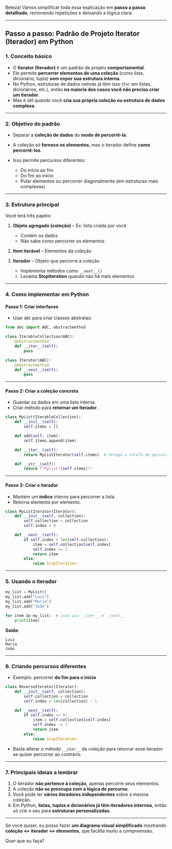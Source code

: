 Beleza! Vamos simplificar toda essa explicação em **passo a passo detalhado**, removendo repetições e deixando a lógica clara:

---

## **Passo a passo: Padrão de Projeto Iterator (Iterador) em Python**

### **1. Conceito básico**

* O **Iterator (Iterador)** é um padrão de projeto **comportamental**.
* Ele permite **percorrer elementos de uma coleção** (como lista, dicionário, tupla) **sem expor sua estrutura interna**.
* No Python, estruturas de dados nativas já têm isso (`for` em listas, dicionários, etc.), então **na maioria dos casos você não precisa criar um iterador**.
* Mas é útil quando você **cria sua própria coleção ou estrutura de dados complexa**.

---

### **2. Objetivo do padrão**

* Separar a **coleção de dados** do **modo de percorrê-la**.
* A coleção só **fornece os elementos**, mas o iterador define **como percorrê-los**.
* Isso permite percursos diferentes:

  * Do início ao fim
  * Do fim ao início
  * Pular elementos ou percorrer diagonalmente (em estruturas mais complexas)

---

### **3. Estrutura principal**

Você terá três papéis:

1. **Objeto agregado (coleção)** – Ex: lista criada por você

   * Contém os dados
   * Não sabe como percorrer os elementos

2. **Item iterável** – Elementos da coleção

3. **Iterador** – Objeto que percorre a coleção

   * Implementa métodos como `__next__()`
   * Levanta **StopIteration** quando não há mais elementos

---

### **4. Como implementar em Python**

#### **Passo 1: Criar interfaces**

* Usar `ABC` para criar classes abstratas:

```python
from abc import ABC, abstractmethod

class IterableCollection(ABC):
    @abstractmethod
    def __iter__(self):
        pass

class Iterator(ABC):
    @abstractmethod
    def __next__(self):
        pass
```

---

#### **Passo 2: Criar a coleção concreta**

* Guardar os dados em uma lista interna.
* Criar método para **retornar um iterador**.

```python
class MyList(IterableCollection):
    def __init__(self):
        self.items = []

    def add(self, item):
        self.items.append(item)

    def __iter__(self):
        return MyListIterator(self.items)  # delega a tarefa de percorrer para o iterador

    def __str__(self):
        return f"MyList({self.items})"
```

---

#### **Passo 3: Criar o iterador**

* Mantém um **índice** interno para percorrer a lista.
* Retorna elemento por elemento.

```python
class MyListIterator(Iterator):
    def __init__(self, collection):
        self.collection = collection
        self.index = 0

    def __next__(self):
        if self.index < len(self.collection):
            item = self.collection[self.index]
            self.index += 1
            return item
        else:
            raise StopIteration
```

---

### **5. Usando o iterador**

```python
my_list = MyList()
my_list.add("Luiz")
my_list.add("Maria")
my_list.add("João")

for item in my_list:  # isso usa __iter__ e __next__
    print(item)
```

**Saída:**

```
Luiz
Maria
João
```

---

### **6. Criando percursos diferentes**

* Exemplo: percorrer **do fim para o início**

```python
class ReverseIterator(Iterator):
    def __init__(self, collection):
        self.collection = collection
        self.index = len(collection) - 1

    def __next__(self):
        if self.index >= 0:
            item = self.collection[self.index]
            self.index -= 1
            return item
        else:
            raise StopIteration
```

* Basta alterar o método `__iter__` da coleção para retornar esse iterador se quiser percorrer ao contrário.

---

### **7. Principais ideias a lembrar**

1. O iterador **não pertence à coleção**, apenas percorre seus elementos.
2. A coleção **não se preocupa com a lógica de percurso**.
3. Você pode ter **vários iteradores independentes** sobre a mesma coleção.
4. Em Python, **listas, tuplas e dicionários já têm iteradores internos**, então só crie o seu para **estruturas personalizadas**.

---

Se você quiser, eu posso fazer **um diagrama visual simplificado** mostrando **coleção ↔ iterador ↔ elementos**, que facilita muito a compreensão.

Quer que eu faça?
